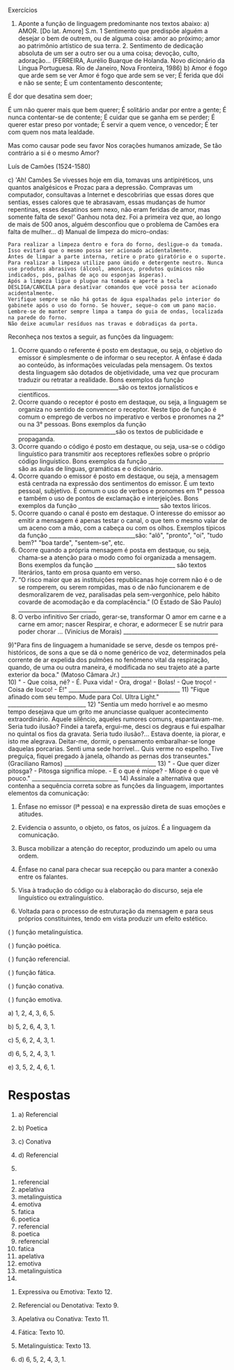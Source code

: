 Exercícios
1) Aponte a função de linguagem predominante nos textos abaixo:
a)
AMOR. [Do lat. Amore] S.m. 1 Sentimento que predispõe alguém a desejar o bem de outrem, ou de alguma coisa: amor ao próximo; amor ao patrimônio artístico de sua terra. 2. Sentimento de dedicação absoluta de um ser a outro ser ou a uma coisa; devoção, culto, adoração... (FERREIRA, Aurélio Buarque de Holanda. Novo dicionário da Língua Portuguesa. Rio de Janeiro, Nova Fronteira, 1986)
b)
Amor é fogo que arde sem se ver
Amor é fogo que arde sem se ver; É ferida que dói e não se sente;
É um contentamento descontente;
 
É dor que desatina sem doer;

É um não querer mais que bem querer; É solitário andar por entre a gente; É nunca contentar-se de contente;
É cuidar que se ganha em se perder; É querer estar preso por vontade; É servir a quem vence, o vencedor;
É ter com quem nos mata lealdade.

Mas como causar pode seu favor Nos corações humanos amizade,
Se tão contrário a si é o mesmo Amor?

Luís de Camões (1524-1580)

c) 'Ah! Camões
Se vivesses hoje em dia, tomavas uns antipiréticos, uns quantos analgésicos
e Prozac para a depressão. Compravas um computador,
consultavas a Internet e descobririas que essas dores que sentias,
esses calores que te abrasavam, essas mudanças de humor repentinas, esses desatinos sem nexo,
não eram feridas de amor,
mas somente falta de sexo!'
Ganhou nota dez. Foi a primeira vez que, ao longo de mais de 500 anos, alguém desconfiou que o problema de Camões era falta de mulher...
d)
Manual de limpeza do micro-ondas:
```
Para realizar a limpeza dentro e fora do forno, desligue-o da tomada. Isso evitará que o mesmo possa ser acionado acidentalmente.
Antes de limpar a parte interna, retire o prato giratório e o suporte.
Para realizar a limpeza utilize pano úmido e detergente neutro. Nunca use produtos abrasivos (álcool, amoníaco, produtos químicos não indicados, pós, palhas de aço ou esponjas ásperas).
Após a limpeza ligue o plugue na tomada e aperte a tecla DESLIGA/CANCELA para desativar comandos que você possa ter acionado acidentalmente.
Verifique sempre se não há gotas de água espalhadas pelo interior do gabinete após o uso do forno. Se houver, seque-o com um pano macio.
Lembre-se de manter sempre limpa a tampa do guia de ondas, localizada na parede do forno.
Não deixe acumular resíduos nas travas e dobradiças da porta.

```






Reconheça nos textos a seguir, as funções da linguagem: 
1) Ocorre quando o referente é posto em destaque, ou seja, o objetivo do emissor é simplesmente o de informar o seu receptor. A ênfase é dada ao conteúdo, às informações veiculadas pela mensagem. Os textos desta linguagem são dotados de objetividade, uma vez que procuram traduzir ou retratar a realidade. Bons exemplos da função ____________________________________são os textos jornalísticos e científicos. 
2) Ocorre quando o receptor é posto em destaque, ou seja, a linguagem se organiza no sentido de convencer o receptor. Neste tipo de função é comum o emprego de verbos no imperativo e verbos e pronomes na 2° ou na 3° pessoas. Bons exemplos da função ___________________________________são os textos de publicidade e propaganda. 
3) Ocorre quando o código é posto em destaque, ou seja, usa-se o código linguístico para transmitir aos receptores reflexões sobre o próprio código linguístico. Bons exemplos da função ___________________________ são as aulas de línguas, gramáticas e o dicionário. 
4) Ocorre quando o emissor é posto em destaque, ou seja, a mensagem está centrada na expressão dos sentimentos do emissor. É um texto pessoal, subjetivo. É comum o uso de verbos e pronomes em 1° pessoa e também o uso de pontos de exclamação e interjeições. Bons exemplos da função _____________________________ são textos líricos. 
5) Ocorre quando o canal é posto em destaque. O interesse do emissor ao emitir a mensagem é apenas testar o canal, o que tem o mesmo valar de um aceno com a mão, com a cabeça ou com os olhos. Exemplos típicos da função _______________________________são: "alô", "pronto", "oi", "tudo bem?" "boa tarde", "sentem-se", etc. 
6) Ocorre quando a própria mensagem é posta em destaque, ou seja, chama-se a atenção para o modo como foi organizada a mensagem. Bons exemplos da função _____________________________ são textos literários, tanto em prosa quanto em verso. 
7) “O risco maior que as instituições republicanas hoje correm não é o de se romperem, ou serem rompidas, mas o de não funcionarem e de desmoralizarem de vez, paralisadas pela sem-vergonhice, pelo hábito covarde de acomodação e da complacência.” (O Estado de São Paulo) ____________________________ 
8) O verbo infinitivo Ser criado, gerar-se, transformar O amor em carne e a carne em amor; nascer Respirar, e chorar, e adormecer E se nutrir para poder chorar ... (Vinícius de Morais) __________________________________ 



9)"Para fins de linguagem a humanidade se serve, desde os tempos pré-históricos, de sons a que se dá o nome genérico de voz, determinados pela corrente de ar expelida dos pulmões no fenômeno vital da respiração, quando, de uma ou outra maneira, é modificada no seu trajeto até a parte exterior da boca." (Matoso Câmara Jr.) ______________________________________ 
10) " - Que coisa, né? - É. Puxa vida! - Ora, droga! - Bolas! - Que troço! - Coisa de louco! - É!" ________________________________________ 
11) "Fique afinado com seu tempo. Mude para Col. Ultra Light." ____________________________ 
12) "Sentia um medo horrível e ao mesmo tempo desejava que um grito me anunciasse qualquer acontecimento extraordinário. Aquele silêncio, aqueles rumores comuns, espantavam-me. Seria tudo ilusão? Findei a tarefa, ergui-me, desci os degraus e fui espalhar no quintal os fios da gravata. Seria tudo ilusão?... Estava doente, ia piorar, e isto me alegrava. Deitar-me, dormir, o pensamento embaralhar-se longe daquelas porcarias. Senti uma sede horrível... Quis verme no espelho. Tive preguiça, fiquei pregado à janela, olhando as pernas dos transeuntes." (Graciliano Ramos) _________________________________ 
13) " - Que quer dizer pitosga? - Pitosga significa míope. - E o que é míope? - Míope é o que vê pouco." _______________________________ 
14) Assinale a alternativa que contenha a sequência correta sobre as funções da linguagem, importantes elementos da comunicação:

1. Ênfase no emissor (lª pessoa) e na expressão direta de suas emoções e atitudes.

2. Evidencia o assunto, o objeto, os fatos, os juízos. É a linguagem da comunicação.

3. Busca mobilizar a atenção do receptor, produzindo um apelo ou uma ordem.

4. Ênfase  no canal para checar sua recepção ou para manter a conexão entre os falantes.

5.  Visa à tradução do código ou à elaboração do discurso, seja ele linguístico ou extralinguístico.


6. Voltada para o processo de estruturação da mensagem e para seus próprios constituintes, tendo em vista produzir um efeito estético.

( ) função metalinguística.

( ) função poética.

( ) função referencial.

( ) função fática.

( ) função conativa.

( ) função emotiva.

a) 1, 2, 4, 3, 6, 5.

b) 5, 2, 6, 4, 3, 1.

c) 5, 6, 2, 4, 3, 1.

d) 6, 5, 2, 4, 3, 1.

e) 3, 5, 2, 4, 6, 1.


# Respostas

1. a) Referencial
1. b) Poetica
1. c) Conativa
1. d) Referencial

2.  

1) referencial
2) apelativa
3) metalinguistica
4) emotiva
5) fatica
6) poetica
7) referencial
8) poetica
9) referencial
10) fatica
11) apelativa
12) emotiva
13) metalinguistica
14)
1. Expressiva ou Emotiva: Texto 12.
2. Referencial ou Denotativa: Texto 9.
3. Apelativa ou Conativa: Texto 11.
4. Fática: Texto 10.
5. Metalinguística: Texto 13.

3. d) 6, 5, 2, 4, 3, 1.
